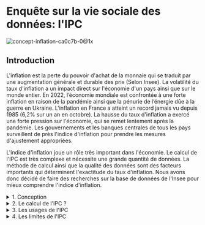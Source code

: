 # Enquête sur la vie sociale des données: l'IPC
![concept-inflation-ca0c7b-0@1x](https://user-images.githubusercontent.com/118843717/204086325-4ae1ba6e-109c-4ee6-81e2-a31fb9232706.jpeg)

## Introduction

L'inflation est la perte du pouvoir d'achat de la monnaie qui se traduit par une augmentation générale et durable des prix (Selon Insee). La volatilité du taux d'inflation a un impact direct sur l'économie d'un pays ainsi que sur le monde entier. En 2022, l’économie mondiale est confrontée à une forte inflation en raison de la pandémie ainsi que la pénurie de l’énergie dûe à la guerre en Ukraine. L'inflation en France a atteint un record jamais vu depuis 1985 (6,2% sur un an en octobre). La hausse du taux d'inflation a exercé une forte pression sur l'économie, qui se remet lentement après la pandémie. Les gouvernements et les banques centrales de tous les pays surveillent de près l'indice d'inflation pour prendre les mesures d'ajustement appropriées.

L'indice d'inflation joue un rôle très important dans l'économie. Le calcul de l'IPC est très complexe et nécessite une grande quantité de données. La méthode de calcul ainsi que la qualité des données sont des facteurs importants qui déterminent l'exactitude du taux d'inflation. Nous avons donc décidé de faire des recherches sur la base de données de l'Insee pour mieux comprendre l'indice d'inflation.


<details>
<summary>1. Conception</summary>

## 1. Conception

 
L'Institut national de la statistique et des études économiques est le bureau national des statistiques de France. L'INSEE a été créé par la loi de finances du 27 avril 1946. L’Insee est une direction générale du ministère de l'Économie et des Finances: elle collecte, analyse et diffuse des informations sur l’économie et la société française. Eurostat considère l'INSEE comme un organisme indépendant parce qu’il conduit ses travaux en indépendance professionnelle.

![insee-auto-entrepreneur](https://user-images.githubusercontent.com/118843717/204126487-c9b9ee52-aacd-486a-b264-f35235baac08.jpg)

L'une des tâches importantes de l'Insee est de fournir l’indice d'inflation en France au travers de l'indice des prix à la consommation (IPC). Cet indice est de première importance, car il permet de mesurer l’inflation sur une période donnée, généralement une année: il reflète l'évolution moyenne des prix des produits consommés par les ménages. En économie, l'inflation est une situation de hausse générale des prix des biens et services. Une hausse du taux d'inflation, en particulier l'hyperinflation, provoque des effets négatifs conduisant à une crise économique. Au contraire, la déflation est une situation où la croissance des prix est réduite, ce qui affecte la demande de biens et de services, entraînant une situation difficile pour la croissance de l'économie. La mesure commune de l'inflation est le taux d'inflation, c'est-à-dire la variation en pourcentage annualisée de l'indice général des prix.

Ainsi, aujourd'hui, les économistes préfèrent un taux d'inflation faible et stable. Un taux d'inflation stable contribuera à stabiliser le marché du travail, à réduire les coûts de production, à stabiliser les taux d'intérêt et à augmenter les opportunités d'expansion pour les entreprises. Ces effets positifs favorisent le développement économique. Par conséquent, les banques centrales ainsi que les gouvernements doivent surveiller de près le taux d'inflation pour contrôler la situation.

L'Insee a créé la base de données de l'IPC en 1914. La couverture de l'IPC s'est ajustée à la fois géographiquement et démographiquement au fil du temps: aujourd'hui il couvre l'ensemble du territoire français en comptant tous les outre mer excepté Mayotte. La base de données de L'IPC base 2015 est la 8e génération de l'indice, il est entré en service en 2016.

Les experts nationaux et les organisations internationales (Eurostat, FMI, ONU, BIT) sont ceux qui recherchent et décident de la méthode de calcul de l'IPC. Ce calcul est très précis, réglementé et partagé avec les autres pays européens.

Les données d'inflation de l'Insee sont des données publiques accessibles à tous. Ces données aident les ménages, ainsi que les économistes, les banques et les gouvernements à évaluer la situation actuelle de l'inflation. Surtout, en France, la banque centrale et le gouvernement utilisent le taux d'inflation de l'Insee pour évaluer la situation économique du pays. À partir de là, ils ajustent des mesures comme les taux d'intérêt et les politiques fiscales, etc, pour s’adapter à la conjoncture économique. Eurostat utilise les statistiques de l'INSEE en combinaison avec celles d'autres agences statistiques nationales pour compiler des statistiques comparables pour l'ensemble de l'Union européenne: on l'appelle l'IPCH (Indice des prix à la consommation harmonisé).

</details>

<details>
<summary>2. Le calcul de l'IPC ?</summary>

## Q'est ce qui est pris en compte pour calculer l'IPC ?

L'IPC est publié chaque mois au Journal Officiel. Pour le calculer, sont pris en compte :
- Les prix sur Internet, le prix des tarifs, les données administratives fournies par tous les organismes
- Des collectes de données organisées par des enquêteurs dans tous des points de vente de toute sorte et à travers toute la France
- Les données recueillies en caisse par les grandes enseignes de distribution

### Modes de calcul et conception de l'IPC.

#### Calcul de l’évolution du prix entre deux périodes
#### Calcul effectué tous les ans le 1er Janvier; il consiste à:
- Diviser le prix du panier du 1er janvier de l’année actuelle par le prix du panier du 1er janvier de l’année précédente.
- Multiplier le résultat obtenu par 100 (l’indice de référence : on considère que le prix de départ, donc du premier panier, était de 100%)
- On soustrait 100 (le même indice de référence) entre les deux paniers 
- On obtient alors un résultat en pourcentage qui correspond à l’inflation
Si l’IPC est négatif, alors le pays est dans une situation d'inflation; s'il est négatif, le pays est confronté à une déflation. 

</details>

<details>
<summary>3. Les usages de l'IPC</summary>

## 3. Les usages de l'IPC

L'IPC est utile à une multitude d'acteurs qui en font des usages différents.

### Le gouvernement
La volatilité de l'inflation a un impact sur l'ensemble de l'économie. Par conséquent, pour assurer la croissance de l'économie, le gouvernement doit assurer un taux d'inflation faible, stable et prévisible. Si l'inflation est élevée mais que le gouvernement n'a pas de mesures pour la contrôler, cela peut conduire à une hyperinflation: le prix des biens augmente rapidement et l'argent perd de la valeur, ce qui entraine l'effondrement de l'économie. 
Un bon exemple de cette situation est la crise au Vénézuela. En raison de la faiblesse des politiques du gouvernement, le pays est confronté à une situation d'hyperinflation qui est la cause d'une crise économique, politique et sociale. En 2014, le Venezuela est entré en récession. En 2018, l'inflation a atteint 130 000 %. En 2022, le taux de chômage a crû à plus de 36 %. Le revenu des gens ne suffit plus pour acheter les produits de première nécessité, ce qui entraîne une augmentation du taux de criminalité, ainsi que l'exode de dizaines de millions de personnes.
Les gouvernements se servent aussi de l'IPC pour déterminer les retraites, le montant du SMIC ainsi que les aides sociales telles que les pensions alimentaires. 
Au delà de l'évaluation des politiques monétaires au niveau national, l'IPC sert aussi à mesurer la compétitivité d'un pays sur la scène internationale. 

### La banque centrale

En maîtrisant le taux de l'inflation, la banque centrale maintient la stabilité des prix. L'objectif d'inflation de la centrale est de 2 %. La stabilité des prix soutient la croissance économique et la création d'emplois. De ce fait, la banque centrale doit surveiller de près le taux d'inflation.

### Les entreprises

L'inflation affecte toutes les entreprises, mais les petites et moyennes entreprises sont les plus fragiles. Une inflation élevée entraîne une augmentation du prix des matériaux, de l'énergie et des transports.  De plus, lorsque l'inflation est élevée, la baisse de la demande réduit également les revenus des entreprises. Quand le marché est également volatil, les entreprises sont en difficulté pour prévoir les prix et les mouvements du marché. Confrontées à ce genre de situation, les petites et moyennes entreprises doivent supprimer des postes et rétrécir leur marché. L'inflation entraîne également une hausse des taux d'intérêt, ce qui rend difficile aux entreprises l'accès au capital nécessaire pour se développer. 
Au contraire, la déflation limite la croissance de l'économie. Quand les prix baissent souvent, les consommateurs ont tendance à accumuler de l'argent pour attendre d'autres rabais. Les entreprises limtent donc leur production et les recrutements. Cela augmente le taux de chômage, ce qui affecte le revenu des ménages: les revenus baissent, le pouvoir d'achat diminue également, créant un cercle vicieux. 
Par conséquent, les entreprises surveillent également l'indice d'inflation pour mieux construire leur plan d'affaires sur le long terme long terme.

### Les investisseurs

Les investisseurs utilisent le taux d’inflation pour prédire quel secteur à investir, parce que l’indice augmentation de prix n’est pas le même pour chaque secteur. Par exemple dans le passé, quand l’inflation était trop élevée et quand le gouvernement manquait de mesures efficaces pour la contrôler, les investisseurs se sont réfugiés dans l'achat de l’or dont la valeur est sûre et stable. En ce moment, les investisseurs surveillent l'IPC pour anticiper le comportement de la banque centrale et prévoir si celle-ci a pour intention d'augmenter agressivement le taux d'interêt ou au contraire d'adopter des taux plus doux.

### Les ménages

L'inflation affecte aussi directement la vie des gens. La hausse de l'inflation signifie que les prix des biens de la vie quotidienne augmentent alors que les revenus restent inchangés: les ménages paient plus pour le même niveau de vie. Pour les familles à revenu modeste, avec l’inflation, leurs revenus ne sont pas suffisants pour subvenir aux besoins de base. Par exemple, en France, en octobre 2022, l'inflation avait atteint 6.2% sur un an, un niveau inédit depuis 1985. Les ménages les plus modestes consacrent la majeure partie de leurs revenus aux produits alimentaires. Par conséquent, les ménages surveillent également l'indice d'inflation pour planifier leurs dépenses, leurs achats et leur épargne.

</details>

<details>
<summary>4. Les limites de l'IPC</summary>

### 4. Quelles sont les limites ou les critiques rencontrées par le jeu de données ?

#### Limites de IPC:
Biais de substitution
Introduction de nouveaux bien : Certains biens ne sont pas pris en compte car il est difficile d’observer leur prix, ou bien parce qu’il sont comptabilisés d’une autre manière
Changements de qualité
Biais de substitution des lieux de vente.
#### Qualité des données 
#### L’inflation ne reflète pas le vrai coût de la vie. 

</details>
